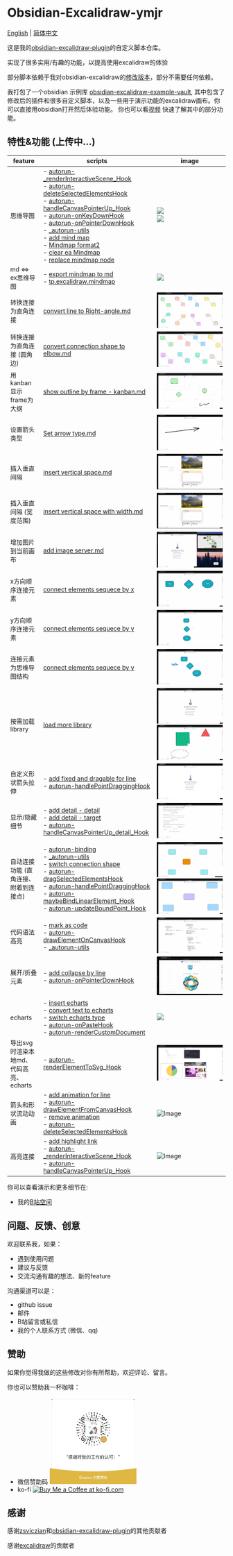 # Obsidian-Excalidraw-ymjr

[English](../README.md) | [简体中文](./README_ZH.md)

这是我的[obsidian-excalidraw-plugin](https://github.com/zsviczian/obsidian-excalidraw-plugin)的自定义脚本仓库。

实现了很多实用/有趣的功能，以提高使用excalidraw的体验

部分脚本依赖于我对obsidian-excalidraw的[修改版本](https://github.com/Bowen-0x00/obsidian-excalidraw-plugin-ymjr)，部分不需要任何依赖。

我打包了一个obsidian 示例库 [obsidian-excalidraw-example-vault](https://github.com/Bowen-0x00/obsidian-excalidraw-example-vault), 其中包含了修改后的插件和很多自定义脚本，以及一些用于演示功能的excalidraw画布。你可以直接用obsidian打开然后体验功能。
你也可以看[视频](https://www.bilibili.com/video/BV1zN4y1H7Dx/) 快速了解其中的部分功能。


## 特性&功能 (上传中...)

|feature|scripts|image|
|---|---|---|
|思维导图| - [autorun-_renderInteractiveScene_Hook](../Scripts/Encrypted/autorun-_renderInteractiveScene_Hook.md) </br> - [autorun-deleteSelectedElementsHook](../Scripts/Encrypted/autorun-deleteSelectedElementsHook.md) </br> - [autorun-handleCanvasPointerUp_Hook](../Scripts/Encrypted/autorun-handleCanvasPointerUp_Hook.md)  </br> - [autorun-onKeyDownHook](../Scripts/Encrypted/autorun-onKeyDownHook.md) </br> - [autorun-onPointerDownHook](../Scripts/Encrypted/autorun-onPointerDownHook.md) </br> - [_autorun-utils](../Scripts/Encrypted/_autorun-utils.md) </br> - [add mind map](../Scripts/Encrypted/add%20mind%20map.md) </br> - [Mindmap format2](../Scripts/Encrypted/Mindmap%20format2.md) </br> - [clear ea Mindmap](../Scripts/Encrypted/clear%20ea%20Mindmap.md) </br> - [replace mindmap node](../Scripts/Encrypted/replace%20mindmap%20node.md)| <img src="../images/mindmap2.gif"> </br> <img src="../images/mindmap2 - mobile.gif"> |
|md <=> ex思维导图| - [export mindmap to md](../Scripts/Encrypted/export%20mindmap%20to%20md.md) </br> - [tp.excalidraw.mindmap](../Templaters/tp.excalidraw.mindmap.md)| <img src="../images/md ex mindmap.gif">|
|转换连接为直角连接| [convert line to Right-angle.md](../Scripts/convert%20line%20to%20Right-angle.md) | <img src="../images/right%20angle.gif" alt="Image" >|
|转换连接为直角连接 (圆角边)| [convert connection shape to elbow.md](../Scripts/Encrypted/convert%20connection%20shape%20to%20elbow.md) | <img src="../images/Convert connection to elbow.gif" alt="Image" >|
用kanban显示frame为大纲|[show outline by frame - kanban.md](../Scripts/show%20outline%20by%20frame%20-%20kanban.md)|<img src="../images/kanban.gif" alt="Image" >|
|设置箭头类型| [Set arrow type.md](../Scripts/Set%20arrow%20type.md) | <img src="../images/arrow type2.gif" alt="Image" >|
|插入垂直间隔 | [insert vertical space.md](../Scripts/insert%20vertical%20space.md) | <img src="../images/insert vertical space.gif" alt="Image" >|
|插入垂直间隔 (宽度范围) | [insert vertical space with width.md](../Scripts/insert%20vertical%20space%20with%20width.md) | <img src="../images/insert vertical space.gif" alt="Image" >|
|增加图片到当前画布|[add image server.md](../Scripts/add%20image%20server.md)| <img src="../images/add image by server1.gif" alt="Image" >|
|x方向顺序连接元素|[connect elements sequece by x](../Scripts/Connect%20elements%20sequence%20by%20x.md)|<img src="../images/connect elements sequece by x.gif" alt="Image" >|
|y方向顺序连接元素|[connect elements sequece by y](../Scripts/Connect%20elements%20sequence%20by%20x.md)|<img src="../images/connect elements sequece by y.gif" alt="Image" >|
|连接元素为思维导图结构|[connect elements sequece by y](../Scripts/Connect%20elements_by_x.md)|<img src="../images/connect elements by x - mindmap.gif" alt="Image" >|
|按需加载library|[load more library](../Scripts/Encrypted/load%20more%20library.md)|<img src="../images/library1.gif" alt="Image" ><img src="../images/library2.gif" alt="Image" >|
|自定义形状箭头拉伸|- [add fixed and dragable for line](../Scripts/Encrypted/add%20fixed%20and%20dragable%20for%20line.md)</br>- [autorun-handlePointDraggingHook](../Scripts/Encrypted/autorun-handlePointDraggingHook.md)|<img src="../images/fixedDragable.gif" alt="Image" >|
| 显示/隐藏细节 |- [add detail - detail](../Scripts/Encrypted/add%20detial%20-%20detail.md)</br>- [add detail - target](../Scripts/Encrypted/add%20detial%20-%20target.md)</br>- [autorun-handleCanvasPointerUp_detail_Hook](../Scripts/Encrypted/autorun-handleCanvasPointerUp_detail_Hook.md)|<img src="../images/detail2.gif" alt="Image" >|
| 自动连接功能 (直角连接、附着到连接点) |- [autorun-binding](../Scripts/Encrypted/autorun-binding.md)</br>- [_autorun-utils](../Scripts/Encrypted/_autorun-utils.md)</br>- [switch connection shape](../Scripts/Encrypted/switch%20connection%20shape.md) </br>- [autorun-dragSelectedElementsHook](../Scripts/Encrypted/autorun-dragSelectedElementsHook.md)</br>- [autorun-handlePointDraggingHook](../Scripts/Encrypted/autorun-handlePointDraggingHook.md)</br>- [autorun-maybeBindLinearElement_Hook](../Scripts/Encrypted/autorun-maybeBindLinearElement_Hook.md)</br>- [autorun-updateBoundPoint_Hook](../Scripts/Encrypted/autorun-updateBoundPoint_Hook.md)|<img src="../images/switch connection shape2.gif" alt="Image" > </br> <img src="../images/curve.gif" alt="Image" >|
| 代码语法高亮 |- [mark as code](../Scripts/Encrypted/mark%20as%20code.md)</br>- [autorun-drawElementOnCanvasHook](../Scripts/Encrypted/autorun-drawElementOnCanvasHook.md)</br>- [_autorun-utils](../Scripts/Encrypted/_autorun-utils.md)|<img src="../images/code.gif" alt="Image" >|
| 展开/折叠元素  |- [add collapse by line](../Scripts/Encrypted/add%20collapse%20by%20line.md)</br>- [autorun-onPointerDownHook](../Scripts/Encrypted/autorun-onPointerDownHook.md)|<img src="../images/collapse.gif" alt="Image" >|
| echarts  |- [insert echarts](../Scripts/Encrypted/insert%20echarts.md)</br>- [convert text to echarts](../Scripts/Encrypted/convert%20text%20to%20echarts.md) </br>- [switch echarts type](../Scripts/Encrypted/switch%20echarts%20type.md) </br>- [autorun-onPasteHook](../Scripts/Encrypted/autorun-onPasteHook.md) </br>- [autorun-renderCustomDocument](../Scripts/Encrypted/autorun-renderCustomDocument.md)|<img src="../images/echarts.gif" >|
| 导出svg时渲染本地md、代码高亮、echarts  |- [autorun-renderElementToSvg_Hook](../Scripts/Encrypted/autorun-renderElementToSvg_Hook.md)</br>|<img src="../images/export svg.gif" alt="Image" >|
| 箭头和形状流动动画  |- [add animation for line](../Scripts/Encrypted/add%20animation%20for%20line.md)</br> - [autorun-drawElementFromCanvasHook](../Scripts/Encrypted/autorun-drawElementFromCanvasHook.md)</br> - [remove animation](../Scripts/Encrypted/remove%20animation.md)</br> - [autorun-deleteSelectedElementsHook](../Scripts/Encrypted/autorun-deleteSelectedElementsHook.md)|<img src="../images/arrow flow animation.gif" alt="Image" >|
| 高亮连接 |- [add highlight link](../Scripts/Encrypted/add%20highlight%20link.md)</br> - [autorun-_renderInteractiveScene_Hook](../Scripts/Encrypted/autorun-_renderInteractiveScene_Hook.md)</br> - [autorun-handleCanvasPointerUp_Hook](../Scripts/Encrypted/autorun-handleCanvasPointerUp_Hook.md)|<img src="../images/highlight link.gif" alt="Image" >|

你可以查看演示和更多细节在:
- 我的[B站空间](https://space.bilibili.com/39231346/)

## 问题、反馈、创意
欢迎联系我，如果：
- 遇到使用问题
- 建议与反馈
- 交流沟通有趣的想法、新的feature

沟通渠道可以是：
- github issue
- 邮件
- B站留言或私信
- 我的个人联系方式 (微信、qq)

## 赞助
如果你觉得我做的这些修改对你有所帮助，欢迎评论、留言。

你也可以赞助我一杯咖啡：
- 微信赞助码 
  <img src="../images/赞助码.jpg" width="200px">
- ko-fi
  <a href='https://ko-fi.com/G2G3SY16R' target='_blank'><img height='36' style='border:0px;height:36px;' src='https://storage.ko-fi.com/cdn/kofi2.png?v=3' border='0' alt='Buy Me a Coffee at ko-fi.com' /></a>

## 感谢
感谢[zsviczian](https://github.com/zsviczian)和[obsidian-excalidraw-plugin](https://github.com/zsviczian/obsidian-excalidraw-plugin)的其他贡献者

感谢[excalidraw](https://github.com/excalidraw/excalidraw)的贡献者
